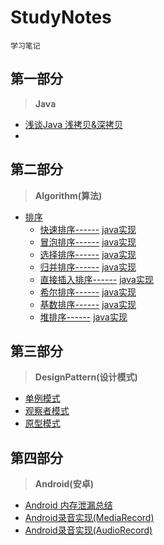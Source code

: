 # StudyNotes

	学习笔记

## 第一部分

> **Java**

* [浅谈Java 浅拷贝&深拷贝](https://github.com/dreamfish797/StudyNotes/tree/master/Java/浅谈Java浅拷贝&深拷贝.md)
* 
## 第二部分

> **Algorithm(算法)**

* [排序](https://github.com/dreamfish797/StudyNotes/tree/master/Algorithm-learning/Sort)
	* [快速排序------](https://github.com/dreamfish797/StudyNotes/tree/master/Algorithm-learning/Sort/快速排序.md)	[java实现](https://github.com/dreamfish797/StudyNotes/blob/master/Algorithm-learning/Sort/Algorithm_impl_java/src/sort/QuickSort.java)
	* [冒泡排序------](https://github.com/dreamfish797/StudyNotes/tree/master/Algorithm-learning/Sort/冒泡排序.md) [java实现](https://github.com/dreamfish797/StudyNotes/blob/master/Algorithm-learning/Sort/Algorithm_impl_java/src/sort/BubbleSort.java)
	* [选择排序------](https://github.com/dreamfish797/StudyNotes/tree/master/Algorithm-learning/Sort/选择排序.md) [java实现](https://github.com/dreamfish797/StudyNotes/blob/master/Algorithm-learning/Sort/Algorithm_impl_java/src/sort/SelectSort.java)
	* [归并排序------](https://github.com/dreamfish797/StudyNotes/tree/master/Algorithm-learning/Sort/归并排序.md) [java实现](https://github.com/dreamfish797/StudyNotes/blob/master/Algorithm-learning/Sort/Algorithm_impl_java/src/sort/MergeSort.java)
	* [直接插入排序------](https://github.com/dreamfish797/StudyNotes/tree/master/Algorithm-learning/Sort/直接插入排序.md) [java实现](https://github.com/dreamfish797/StudyNotes/blob/master/Algorithm-learning/Sort/Algorithm_impl_java/src/sort/InsertionSort.java)
	* [希尔排序------](https://github.com/dreamfish797/StudyNotes/tree/master/Algorithm-learning/Sort/希尔排序.md) [java实现](https://github.com/dreamfish797/StudyNotes/blob/master/Algorithm-learning/Sort/Algorithm_impl_java/src/sort/ShellSort.java)
	* [基数排序------](https://github.com/dreamfish797/StudyNotes/tree/master/Algorithm-learning/Sort/基数排序.md) [java实现](https://github.com/dreamfish797/StudyNotes/blob/master/Algorithm-learning/Sort/Algorithm_impl_java/src/sort/RadixSort.java)
	* [堆排序------](https://github.com/dreamfish797/StudyNotes/tree/master/Algorithm-learning/Sort/堆排序.md) [java实现](https://github.com/dreamfish797/StudyNotes/blob/master/Algorithm-learning/Sort/Algorithm_impl_java/srcsort//RadixSort.java)
    
## 第三部分
    
> **DesignPattern(设计模式)**

* [单例模式](https://github.com/dreamfish797/StudyNotes/tree/master/DesignPattern/单例模式.md)
* [观察者模式](https://github.com/dreamfish797/StudyNotes/tree/master/DesignPattern/观察者模式.md)
* [原型模式](https://github.com/dreamfish797/StudyNotes/tree/master/DesignPattern/原型模式.md)

## 第四部分
> **Android(安卓)**

* [Android 内存泄漏总结](https://github.com/dreamfish797/StudyNotes/tree/master/Android/Android内存泄漏总结.md)
* [Android录音实现(MediaRecord)](https://github.com/dreamfish797/StudyNotes/tree/master/Android/Android录音实现(MediaRecord).md)
* [Android录音实现(AudioRecord)](https://github.com/dreamfish797/StudyNotes/tree/master/Android/Android录音实现(AudioRecord).md)
